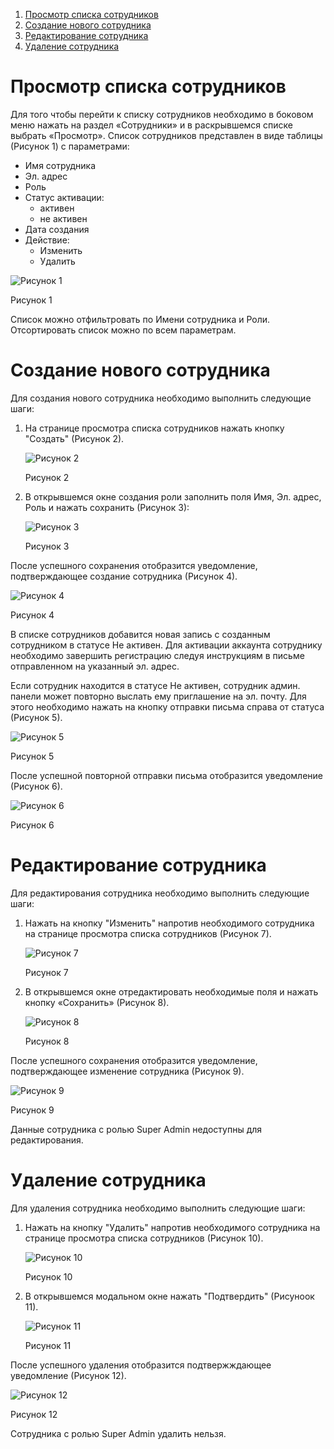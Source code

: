 1. [Просмотр списка сотрудников](#просмотр-списка-сотрудников)
2. [Создание нового сотрудника](#создание-нового-сотрудника)
3. [Редактирование сотрудника](#редактирование-сотрудника)
4. [Удаление сотрудника](#удаление-сотрудника)

# Просмотр списка сотрудников
Для того чтобы перейти к списку сотрудников необходимо в боковом меню нажать на раздел «Сотрудники» и в раскрывшемся списке выбрать «Просмотр».
Список сотрудников представлен в виде таблицы (Рисунок 1) с параметрами:
- Имя сотрудника
- Эл. адрес
- Роль
- Статус активации:
	- активен
	- не активен
- Дата создания
- Действие:
	- Изменить
	- Удалить

![Рисунок 1](images/employees_1.png)

Рисунок 1

Список можно отфильтровать по Имени сотрудника и Роли. 
Отсортировать список можно по всем параметрам.

# Создание нового сотрудника
Для создания нового сотрудника необходимо выполнить следующие шаги:
1. На странице просмотра списка сотрудников нажать кнопку "Создать" (Рисунок 2).
   
   ![Рисунок 2](images/employees_2.png)
   
   Рисунок 2  
2. В открывшемся окне создания роли заполнить поля Имя, Эл. адрес, Роль и нажать сохранить (Рисунок 3):
   
   <img class="md-img" src="images/employees_3.png" alt="Рисунок 3">
   
   Рисунок 3

После успешного сохранения отобразится уведомление, подтверждающее создание сотрудника (Рисунок 4).

![Рисунок 4](images/employees_4.png)

Рисунок 4

В списке сотрудников добавится новая запись с созданным сотрудником в статусе Не активен.
Для активации аккаунта сотруднику необходимо завершить регистрацию следуя инструкциям в письме отправленном на указанный эл. адрес.

Если сотрудник находится в статусе Не активен, сотрудник админ. панели может повторно выслать ему приглашение на эл. почту. Для этого необходимо нажать на кнопку отправки письма справа от статуса (Рисунок 5).

![Рисунок 5](images/employees_5.png)

Рисунок 5

После успешной повторной отправки письма отобразится уведомление (Рисунок 6).

![Рисунок 6](images/employees_6.png)

Рисунок 6

# Редактирование сотрудника
Для редактирования сотрудника необходимо выполнить следующие шаги:
1. Нажать на кнопку "Изменить" напротив необходимого сотрудника на странице просмотра списка сотрудников (Рисунок 7).
   
   ![Рисунок 7](images/employees_7.png)
   
   Рисунок 7  
2. В открывшемся окне отредактировать необходимые поля и нажать кнопку «Сохранить» (Рисунок 8).
   
   <img class="md-img" src="images/employees_8.png" alt="Рисунок 8">
   
   Рисунок 8

После успешного сохранения отобразится уведомление, подтверждающее изменение сотрудника (Рисунок 9).

<img class="md-img" src="images/employees_9.png" alt="Рисунок 9">

Рисунок 9

Данные сотрудника с ролью Super Admin недоступны для редактирования.

# Удаление сотрудника
Для удаления сотрудника необходимо выполнить следующие шаги:
1. Нажать на кнопку "Удалить" напротив необходимого сотрудника на странице просмотра списка сотрудников (Рисунок 10).
   
   ![Рисунок 10](images/employees_10.png)
   
   Рисунок 10  
2. В открывшемся модальном окне нажать "Подтвердить" (Рисуноок 11).
   
   <img class="md-img" src="images/employees_11.png" alt="Рисунок 11">
   
   Рисунок 11

После успешного удаления отобразится подтвержждающее уведомление (Рисунок 12).

![Рисунок 12](images/employees_12.png)

Рисунок 12

Сотрудника с ролью Super Admin удалить нельзя.